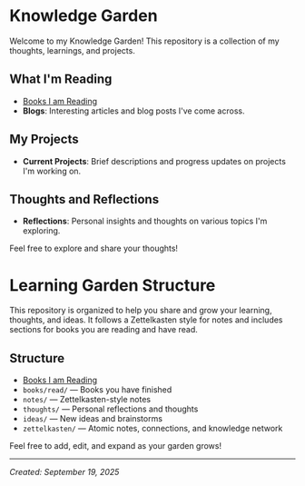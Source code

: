 # Knowledge Garden

Welcome to my Knowledge Garden! This repository is a collection of my thoughts, learnings, and projects.

## What I'm Reading
- [Books I am Reading](books/reading/README.md)
- **Blogs**: Interesting articles and blog posts I've come across.

## My Projects
- **Current Projects**: Brief descriptions and progress updates on projects I'm working on.

## Thoughts and Reflections
- **Reflections**: Personal insights and thoughts on various topics I'm exploring.

Feel free to explore and share your thoughts!

# Learning Garden Structure

This repository is organized to help you share and grow your learning, thoughts, and ideas. It follows a Zettelkasten style for notes and includes sections for books you are reading and have read.

## Structure

- [Books I am Reading](books/reading/README.md)
- `books/read/` — Books you have finished
- `notes/` — Zettelkasten-style notes
- `thoughts/` — Personal reflections and thoughts
- `ideas/` — New ideas and brainstorms
- `zettelkasten/` — Atomic notes, connections, and knowledge network

Feel free to add, edit, and expand as your garden grows!

---

*Created: September 19, 2025*
